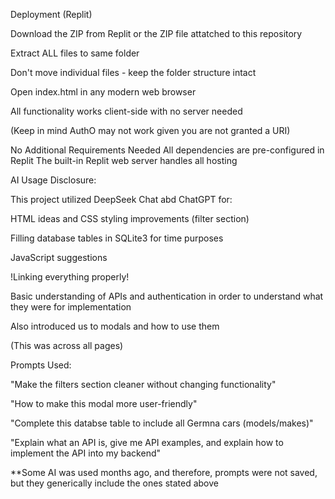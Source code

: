 Deployment (Replit)


Download the ZIP from Replit or the ZIP file attatched to this repository

Extract ALL files to same folder

Don't move individual files - keep the folder structure intact

Open index.html in any modern web browser

All functionality works client-side with no server needed

(Keep in mind AuthO may not work given you are not granted a URI)




No Additional Requirements Needed
All dependencies are pre-configured in Replit
The built-in Replit web server handles all hosting



AI Usage Disclosure:

This project utilized DeepSeek Chat abd ChatGPT for:


HTML ideas and CSS styling improvements (filter section)

Filling database tables in SQLite3 for time purposes

JavaScript suggestions

!Linking everything properly!

Basic understanding of APIs and authentication in order to understand what they were for implementation

Also introduced us to modals and how to use them

(This was across all pages)



Prompts Used:

"Make the filters section cleaner without changing functionality"

"How to make this modal more user-friendly"

"Complete this databse table to include all Germna cars (models/makes)"

"Explain what an API is, give me API examples, and explain how to implement the API into my backend"

**Some AI was used months ago, and therefore, prompts were not saved, but they generically include the ones stated above
